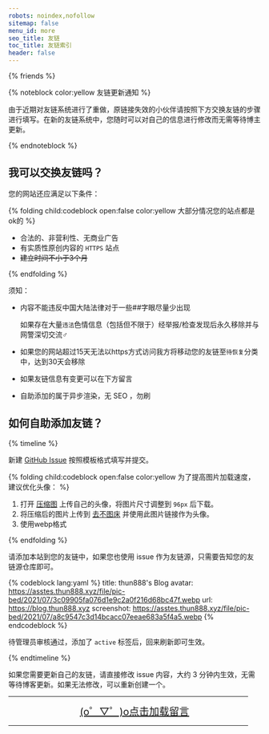 ```yaml
---
robots: noindex,nofollow
sitemap: false
menu_id: more
seo_title: 友链
toc_title: 友链索引
header: false
---
```


{% friends %}

{% noteblock color:yellow 友链更新通知 %}

由于近期对友链系统进行了重做，原链接失效的小伙伴请按照下方交换友链的步骤进行填写。在新的友链系统中，您随时可以对自己的信息进行修改而无需等待博主更新。

{% endnoteblock %}

## 我可以交换友链吗？

您的网站还应满足以下条件：

{% folding child:codeblock open:false color:yellow 大部分情况您的站点都是ok的 %}

- 合法的、非营利性、无商业广告
- 有实质性原创内容的 `HTTPS` 站点
- ~~建立时间不小于3个月~~

{% endfolding %}

须知：

- 内容不能违反中国大陆法律<span class="heimu">对于一些##字眼尽量少出现</span>

  如果存在大量`违法`色情信息（包括但不限于）经举报/检查发现后永久移除并与网警深切交流♂

- 如果您的网站超过15天无法以https方式访问我方将移动您的友链至`待恢复`分类中，达到30天会移除

- 如果友链信息有变更可以在下方留言

- 自助添加的属于异步渲染，无 SEO ，勿刷

## 如何自助添加友链？

{% timeline %}

<!-- node 第一步：新建 Issue -->

新建 [GitHub Issue](https://github.com/xaoxuu/friends/issues/) 按照模板格式填写并提交。

{% folding child:codeblock open:false color:yellow 为了提高图片加载速度，建议优化头像： %}

1. 打开 [压缩图](https://www.yasuotu.com/) 上传自己的头像，将图片尺寸调整到 `96px` 后下载。
2. 将压缩后的图片上传到 [去不图床](https://7bu.top/) 并使用此图片链接作为头像。
3. 使用webp格式

{% endfolding %}

<!-- node 第二步：添加友链并等待管理员审核 -->

请添加本站到您的友链中，如果您也使用 issue 作为友链源，只需要告知您的友链源仓库即可。

{% codeblock lang:yaml %}
title: thun888's Blog
avatar: https://asstes.thun888.xyz/file/pic-bed/2021/07/3c09905fa076d1e9c2a0f216d68bc47f.webp
url: https://blog.thun888.xyz
screenshot: https://asstes.thun888.xyz/file/pic-bed/2021/07/a8c9547c3d14bcacc07eeae683a5f4a5.webp
{% endcodeblock %}

待管理员审核通过，添加了 `active` 标签后，回来刷新即可生效。

{% endtimeline %}

如果您需要更新自己的友链，请直接修改 issue 内容，大约 3 分钟内生效，无需等待博客更新。如果无法修改，可以重新创建一个。

<HR width="95%" color=#987cb9 SIZE=3>
  <a id="artalkup" href="javascript:load();" style="text-align: center;display:block;background-color:var(--link-hover-bg-color);font-size:20px">(o゜▽゜)o点击加载留言</a><span id="fileup" style="text-align: center;display:block;"></span>
  <HR width="95%" color=#987cb9 SIZE=3>
  <div id="ArtalkComments"></div>
  <script src="https://cdn.jsdelivr.net/npm/jquery-pjax@2.0.1/jquery.pjax.min.js"></script>
  <script type="text/javascript">
  $(document).pjax('a', '#ArtalkComments', {
    fragment: '.main' 
  })
  </script>
  <!-- ... -->
  <script src="https://cdn.jsdelivr.net/gh/thun888/tuku@latest/js/Artalk.min.js"></script>
  <link rel="stylesheet" type="text/css" href="https://cdn.jsdelivr.net/gh/ArtalkJS/Artalk@master/dist/Artalk.min.css">
  <script>
function load(){var script=document.createElement("script");script.type="text/javascript";script.src='/js/artalkconfig.js';document.body.appendChild(script)}
  </script>